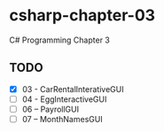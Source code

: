 # csharp-chapter-03
C# Programming Chapter 3

## TODO
- [X] 03 - CarRentalInterativeGUI
- [ ] 04 - EggInteractiveGUI
- [ ] 06 – PayrollGUI
- [ ] 07 – MonthNamesGUI